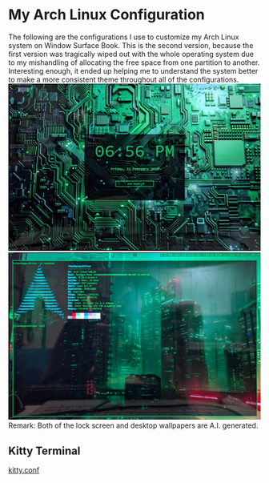 # My Arch Linux Configuration
The following are the configurations I use to customize my Arch Linux system on Window Surface Book. This is the second version, because the first version was tragically wiped out with the whole operating system due to my mishandling of allocating the free space from one partition to another. Interesting enough, it ended up helping me to understand the system better to make a more consistent theme throughout all of the configurations.
![image](https://github.com/faitinchan/My_Arch_Linux_Configuration/blob/main/PXL_20250222_025642750.MP~2.jpg)
![image](https://github.com/faitinchan/My_Arch_Linux_Configuration/blob/main/PXL_20250222_025726071.MP~2.jpg)
Remark: Both of the lock screen and desktop wallpapers are A.I. generated.
## Kitty Terminal
[kitty.conf](https://github.com/faitinchan/My_Arch_Linux_Configuration/blob/main/kitty/kitty.conf)
